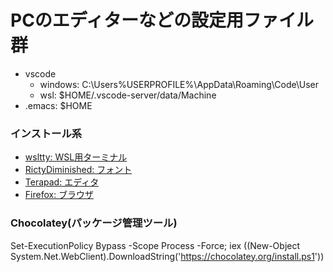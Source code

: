 # PCのエディターなどの設定用ファイル群
- vscode
  - windows: C:\Users\%USERPROFILE%\AppData\Roaming\Code\User
  - wsl: $HOME/.vscode-server/data/Machine
- .emacs: $HOME

### インストール系
- [wsltty: WSL用ターミナル](https://github.com/mintty/wsltty/releases)
- [RictyDiminished: フォント](https://github.com/edihbrandon/RictyDiminished/releases)
- [Terapad: エディタ](https://tera-net.com/dl/tpad/tpad109.exe)
- [Firefox: ブラウザ](https://www.mozilla.org/ja/firefox/new/)

### Chocolatey(パッケージ管理ツール)
Set-ExecutionPolicy Bypass -Scope Process -Force; iex ((New-Object System.Net.WebClient).DownloadString('https://chocolatey.org/install.ps1'))